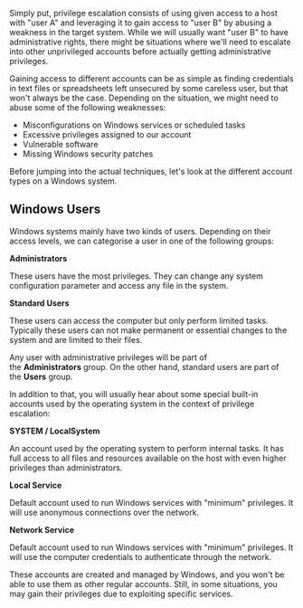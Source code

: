 Simply put, privilege escalation consists of using given access to a host with "user A" and leveraging it to gain access to "user B" by abusing a weakness in the target system. While we will usually want "user B" to have administrative rights, there might be situations where we'll need to escalate into other unprivileged accounts before actually getting administrative privileges.

Gaining access to different accounts can be as simple as finding credentials in text files or spreadsheets left unsecured by some careless user, but that won't always be the case. Depending on the situation, we might need to abuse some of the following weaknesses:

-   Misconfigurations on Windows services or scheduled tasks
-   Excessive privileges assigned to our account
-   Vulnerable software
-   Missing Windows security patches

Before jumping into the actual techniques, let's look at the different account types on a Windows system.

  

## Windows Users

Windows systems mainly have two kinds of users. Depending on their access levels, we can categorise a user in one of the following groups:

**Administrators**

These users have the most privileges. They can change any system configuration parameter and access any file in the system.  

**Standard Users**

These users can access the computer but only perform limited tasks. Typically these users can not make permanent or essential changes to the system and are limited to their files.  

Any user with administrative privileges will be part of the **Administrators** group. On the other hand, standard users are part of the **Users** group.

In addition to that, you will usually hear about some special built-in accounts used by the operating system in the context of privilege escalation:

**SYSTEM / LocalSystem**  

An account used by the operating system to perform internal tasks. It has full access to all files and resources available on the host with even higher privileges than administrators.  

**Local Service**  

Default account used to run Windows services with "minimum" privileges. It will use anonymous connections over the network.  

**Network Service**  

Default account used to run Windows services with "minimum" privileges. It will use the computer credentials to authenticate through the network.  

These accounts are created and managed by Windows, and you won't be able to use them as other regular accounts. Still, in some situations, you may gain their privileges due to exploiting specific services.